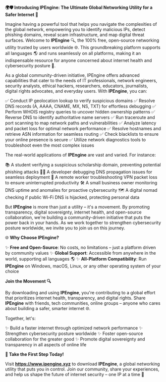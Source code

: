 **🌍🛡️ Introducing IPEngine: The Ultimate Global Networking Utility for a Safer Internet 🚀**

Imagine having a powerful tool that helps you navigate the complexities of the global network, empowering you to identify malicious IPs, detect phishing domains, reveal scam infrastructure, and map digital threat surfaces. Welcome to **IPEngine** 🔍, the 100% free, open-source networking utility trusted by users worldwide 🌐. This groundbreaking platform supports all languages 🌎 and runs seamlessly on all platforms, making it an indispensable resource for anyone concerned about internet health and cybersecurity posture 🔐.

As a global community-driven initiative, IPEngine offers advanced capabilities that cater to the needs of IT professionals, network engineers, security analysts, ethical hackers, researchers, educators, journalists, digital rights advocates, and everyday users. With **IPEngine**, you can:

✅ Conduct IP geolocation lookup to verify suspicious domains
✅ Resolve DNS records (A, AAAA, CNAME, MX, NS, TXT) for effortless debugging
✅ Perform WHOIS registry queries to uncover hidden ownership patterns
✅ Reverse DNS to identify authoritative name servers
✅ Run traceroute and port scanning to map network paths and vulnerabilities
✅ Analyze latency and packet loss for optimal network performance
✅ Resolve hostnames and retrieve ASN information for seamless routing
✅ Check blacklists to ensure your online presence is secure
✅ Utilize network diagnostics tools to troubleshoot even the most complex issues

The real-world applications of **IPEngine** are vast and varied. For instance:

📚 A student verifying a suspicious scholarship domain, preventing potential phishing attacks
👨‍💻 A developer debugging DNS propagation issues for seamless deployment
🏢 A remote worker troubleshooting VPN packet loss to ensure uninterrupted productivity
🛠️ A small business owner monitoring DNS uptime and anomalies for proactive cybersecurity
🗺️ A digital nomad checking if public Wi-Fi DNS is hijacked, protecting personal data

But **IPEngine** is more than just a utility – it's a movement. By promoting transparency, digital sovereignty, internet health, and open-source collaboration, we're building a community-driven initiative that puts the power back in your hands. As we work together to strengthen cybersecurity posture worldwide, we invite you to join us on this journey.

🌐 **Why Choose IPEngine?**

✨ **Free and Open-Source**: No costs, no limitations – just a platform driven by community values
✨ **Global Support**: Accessible from anywhere in the world, supporting all languages 🌎
✨ **All-Platform Compatibility**: Run **IPEngine** on Windows, macOS, Linux, or any other operating system of your choice

**Join the Movement 🔍**

By downloading and using **IPEngine**, you're contributing to a global effort that prioritizes internet health, transparency, and digital rights. Share **IPEngine** with friends, tech communities, online groups – anyone who cares about building a safer, smarter internet 🌐.

Together, let's:

✨ Build a faster internet through optimized network performance
✨ Strengthen cybersecurity posture worldwide
✨ Foster open-source collaboration for the greater good
✨ Promote digital sovereignty and transparency in all aspects of online life

**📡 Take the First Step Today!**

Visit **https://www.ipengine.xyz** to download **IPEngine**, a global networking utility that puts you in control. Join our community, share your experiences, and help us shape the future of internet security – one IP at a time 🚀